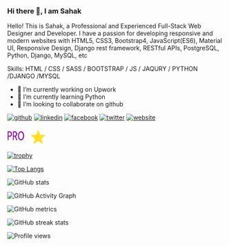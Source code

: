 
### Hi there 👋, I am Sahak

Hello! This is Sahak, a Professional and Experienced Full-Stack Web Designer and Developer. I have a passion for developing responsive and modern websites with HTML5, CSS3, Bootstrap4, JavaScript(ES6), Material UI, Responsive Design, Django rest framework, RESTful APIs, PostgreSQL, Python, Django, MySQL, etc

Skills: HTML / CSS / SASS / BOOTSTRAP / JS / JAQURY / PYTHON /DJANGO /MYSQL

- 🔭 I’m currently working on Upwork 
- 🌱 I’m currently learning Python 
- 👯 I’m looking to collaborate on github 


[<img src='https://cdn.jsdelivr.net/npm/simple-icons@3.0.1/icons/github.svg' alt='github' height='40'>](https://github.com/arsahak)  [<img src='https://cdn.jsdelivr.net/npm/simple-icons@3.0.1/icons/linkedin.svg' alt='linkedin' height='40'>](https://www.linkedin.com/in/www.linkedin.com/in/arsahak/)  [<img src='https://cdn.jsdelivr.net/npm/simple-icons@3.0.1/icons/facebook.svg' alt='facebook' height='40'>](https://www.facebook.com/https://www.facebook.com/sahak100/)  [<img src='https://cdn.jsdelivr.net/npm/simple-icons@3.0.1/icons/twitter.svg' alt='twitter' height='40'>](https://twitter.com/https://twitter.com/ar_sahak)  [<img src='https://cdn.jsdelivr.net/npm/simple-icons@3.0.1/icons/icloud.svg' alt='website' height='40'>](www.arsahak.com)  

<a href='https://github.com/pricing'><img src='https://raw.githubusercontent.com/acervenky/animated-github-badges/master/assets/pro.gif' width='40' height='40'></a> <a href='https://stars.github.com/'><img src='https://raw.githubusercontent.com/acervenky/animated-github-badges/master/assets/starbadge.gif' width='35' height='35'></a> 

[![trophy](https://github-profile-trophy.vercel.app/?username=arsahak)](https://github.com/ryo-ma/github-profile-trophy)

[![Top Langs](https://github-readme-stats.vercel.app/api/top-langs/?username=arsahak)](https://github.com/anuraghazra/github-readme-stats)

![GitHub stats](https://github-readme-stats.vercel.app/api?username=arsahak&show_icons=true&count_private=true)  

![GitHub Activity Graph](https://activity-graph.herokuapp.com/graph?username=arsahak)  

![GitHub metrics](https://metrics.lecoq.io/arsahak)  

![GitHub streak stats](https://github-readme-streak-stats.herokuapp.com/?user=arsahak)  

![Profile views](https://gpvc.arturio.dev/arsahak)  
 
